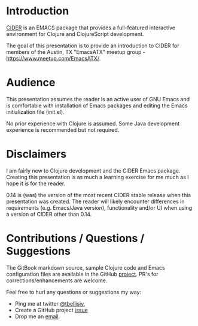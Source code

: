 # Introduction

[CIDER](https://github.com/clojure-emacs/cider) is an EMACS package that provides a full-featured interactive environment for Clojure and ClojureScript development.

The goal of this presentation is to provide an introduction to CIDER for members of the Austin, TX "EmacsATX" meetup group - https://www.meetup.com/EmacsATX/.

# Audience

This presentation assumes the reader is an active user of GNU Emacs and is comfortable with installation of Emacs packages and editing the Emacs initialization file (init.el).

No prior experience with Clojure is assumed. Some Java development experience is recommended but not required.

# Disclaimers

I am fairly new to Clojure development and the CIDER Emacs package. Creating this presentation is as much a learning exercise for me much as I hope it is for the reader.

0.14 is (was) the version of the most recent CIDER stable release when this presentation was created. The reader will likely encounter differences in requirements (e.g. Emacs/Java version), functionality and/or UI when using a version of CIDER other than 0.14.

# Contributions / Questions / Suggestions

The GitBook markdown source, sample Clojure code and Emacs configuration files are available in the GitHub [project](https://github.com/tbellisiv/clojure-emacs-cider-intro). PR's for corrections/enhancements are welcome.

Feel free to hurl any questions or suggestions my way:
* Ping me at twitter [@tbellisiv](https://twitter.com/tbellisiv),
* Create a GitHub project [issue](https://github.com/tbellisiv/clojure-emacs-cider-intro/issues/new)
* Drop me an [email](mailto:tbellisiv@gmail.com).